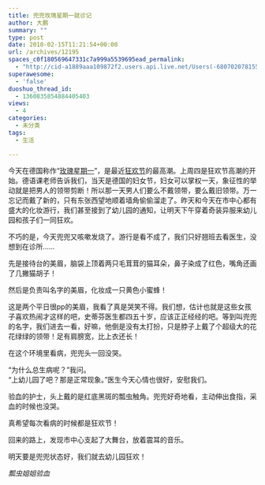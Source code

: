 ```yaml
---
title: 兜兜玫瑰星期一就诊记
author: 大鹏
summary: ""
type: post
date: 2010-02-15T11:21:54+00:00
url: /archives/12195
spaces_c0f180569647331c7a999a5539695ead_permalink:
  - "http://cid-a1889aaa109872f2.users.api.live.net/Users(-6807020781556960526)/Blogs('A1889AAA109872F2!102')/Entries('A1889AAA109872F2!929')?authkey=7T08dKQfQ0s%24"
superawesome:
  - 'false'
duoshuo_thread_id:
  - 1360835854884405403
views:
  - 4
categories:
  - 未分类
tags:
  - 生活

---
```

<div id="msgcns!A1889AAA109872F2!929" class="bvMsg">
  今天在德国称作“<a target="_blank" href="http://bj.pxto.cn/kaoshi/kaoshi_784_1.html">玫瑰星期一</a>”，是最近<a target="_blank" href="http://en.wikipedia.org/wiki/Carnival">狂欢节</a>的最高潮。上周四是狂欢节高潮的开始。德语课老师告诉我们，当天是德国的妇女节，妇女可以掌权一天，象征性的举动就是把男人的领带剪断！所以那一天男人们要么不戴领带，要么戴旧领带。万一忘记而戴了新的，只有东张西望地顺着墙角偷偷溜走了。昨天和今天在市中心都有盛大的化妆游行，我们甚至接到了幼儿园的通知，让明天下午穿着奇装异服来幼儿园和孩子们一同狂欢。</p> 
  
  <p>
    不巧的是，今天兜兜又咳嗽发烧了。游行是看不成了，我们只好翘班去看医生，没想到在诊所……
  </p>
  
  <p>
    先是接待台的美眉，脑袋上顶着两只毛茸茸的猫耳朵，鼻子染成了红色，嘴角还画了几撇猫胡子！
  </p>
  
  <p>
    然后是负责叫名字的美眉，化妆成一只黄色小蜜蜂！
  </p>
  
  <p>
    这是两个平日很pp的美眉，我看了真是哭笑不得。我们想，估计也就是这些女孩子喜欢热闹才这样的吧，史蒂芬医生都四五十岁，应该正正经经的吧。等到叫兜兜的名字，我们进去一看，好嘛，他倒是没有太打扮，只是脖子上戴了个超级大的花花绿绿的领带！足有肩膀宽，比上衣还长！
  </p>
  
  <p>
    在这个环境里看病，兜兜头一回没哭。
  </p>
  
  <p>
    “为什么总生病呢？”我问。<br />“上幼儿园了吧？那是正常现象。”医生今天心情也很好，安慰我们。
  </p>
  
  <p>
    验血的护士，头上戴的是红底黑斑的瓢虫触角。兜兜好奇地看，主动伸出食指，采血的时候也没哭。
  </p>
  
  <p>
    真希望每次看病的时候都是狂欢节！
  </p>
  
  <p>
    回来的路上，发现市中心支起了大舞台，放着震耳的音乐。
  </p>
  
  <p>
    明天要是兜兜状态好，我们就去幼儿园狂欢！
  </p>
  
  <p>
    <span style="font-style:italic;">瓢虫姐姐验血</span><br /> <span><a href="http://pengzhaoblog.files.wordpress.com/2010/02/201002152800629.jpg?w=224" target="_blank" rel="WLPP;url=http://pengzhaoblog.files.wordpress.com/2010/02/201002152800629.jpg?w=224"><img src="http://pengzhaoblog.files.wordpress.com/2010/02/201002152800629.jpg?w=224" alt="" /></a></span>
  </p>
  
  <p>
    </div>
